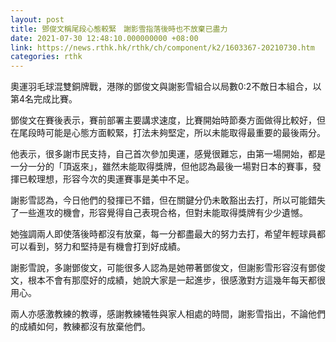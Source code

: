 ```yaml
---
layout: post
title: 鄧俊文稱尾段心態較緊　謝影雪指落後時也不放棄已盡力
date: 2021-07-30 12:48:10.000000000 +08:00
link: https://news.rthk.hk/rthk/ch/component/k2/1603367-20210730.htm
categories: rthk
---
```


奧運羽毛球混雙銅牌戰，港隊的鄧俊文與謝影雪組合以局數0:2不敵日本組合，以第4名完成比賽。

鄧俊文在賽後表示，賽前部署主要講求速度，比賽開始時節奏方面做得比較好，但在尾段時可能是心態方面較緊，打法未夠堅定，所以未能取得最重要的最後兩分。

他表示，很多謝市民支持，自己首次參加奧運，感覺很難忘，由第一場開始，都是一分一分的「頂返來」，雖然未能取得獎牌，但他認為最後一場對日本的賽事，發揮已較理想，形容今次的奧運賽事是美中不足。

謝影雪認為，今日他們的發揮已不錯，但在關鍵分仍未敢豁出去打，所以可能錯失了一些進攻的機會，形容覺得自己表現合格，但對未能取得獎牌有少少遺憾。

她強調兩人即使落後時都沒有放棄，每一分都盡最大的努力去打，希望年輕球員都可以看到，努力和堅持是有機會打到好成績。

謝影雪說，多謝鄧俊文，可能很多人認為是她帶著鄧俊文，但謝影雪形容沒有鄧俊文，根本不會有那麼好的成績，她說大家是一起進步，很感激對方這幾年每天都很用心。

兩人亦感激教練的教導，感謝教練犧牲與家人相處的時間，謝影雪指出，不論他們的成績如何，教練都沒有放棄他們。
